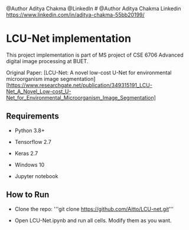 @Author Aditya Chakma
@LinkedIn # @Author Aditya Chakma Linkedin https://www.linkedin.com/in/aditya-chakma-55bb20199/

# LCU-Net implementation

This project implementation is part of MS project of CSE 6706 Advanced digital image processing at BUET.

Original Paper: [LCU-Net: A novel low-cost U-Net for environmental microorganism image segmentation][https://www.researchgate.net/publication/349315191_LCU-Net_A_Novel_Low-cost_U-Net_for_Environmental_Microorganism_Image_Segmentation]

## Requirements

* Python 3.8+

* Tensorflow 2.7

* Keras 2.7

* Windows 10

* Jupyter notebook

## How to Run

* Clone the repo: '''git clone https://github.com/Aitto/LCU-net.git'''

* Open LCU-Net.ipynb and run all cells. Modify them as you want.
